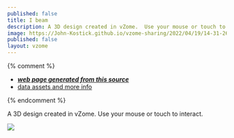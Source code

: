 ```yaml
---
published: false
title: I beam
description: A 3D design created in vZome.  Use your mouse or touch to interact.
image: https://John-Kostick.github.io/vzome-sharing/2022/04/19/14-31-26-I-beam/I-beam.png
published: false
layout: vzome
---
```


{% comment %}
 - [***web page generated from this source***](https://John-Kostick.github.io/vzome-sharing/2022/04/19/I-beam-14-31-26.html)
 - [data assets and more info](https://github.com/John-Kostick/vzome-sharing/tree/main/2022/04/19/14-31-26-I-beam/)
 
{% endcomment %}

A 3D design created in vZome.  Use your mouse or touch to interact.

<vzome-viewer style="width: 100%; height: 65vh;"
       src="https://John-Kostick.github.io/vzome-sharing/2022/04/19/14-31-26-I-beam/I-beam.vZome" >
  <img src="https://John-Kostick.github.io/vzome-sharing/2022/04/19/14-31-26-I-beam/I-beam.png" />
</vzome-viewer>
